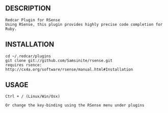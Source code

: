 ## DESCRIPTION
    Redcar Plugin for RSense
    Using RSense, this plugin provides highly precise code completion for Ruby.
## INSTALLATION

    cd ~/.redcar/plugins
    git clone git://github.com/Samsinite/rsense.git
    requires rsence: http://cx4a.org/software/rsense/manual.html#Installation

## USAGE

    Ctrl + / (Linux/Win/Osx)
    
    Or change the key-binding using the RSense menu under plugins
